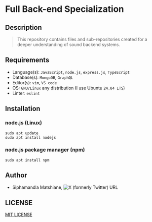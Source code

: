 # Full Back-end Specialization

## Description
> This repository contains files and sub-repositories created for a deeper understanding of sound backend systems.

## Requirements
- Language(s): `JavaScript`, `node.js`, `express.js`, `TypeScript`
- Database(s): `MongoDB`, `GraphQL`
- Editor(s): `vim`, `VS code`
- OS: `GNU/Linux` any distribution (I use Ubuntu `24.04 LTS`)
- Linter: `eslint`

## Installation
### node.js (Linux)
```
sudo apt update
sudo apt install nodejs
```

### node.js package manager (npm)
```
sudo apt install npm
```

## Author
- Siphamandla Matshiane, ![X (formerly Twitter) URL](https://img.shields.io/twitter/url?url=https%3A%2F%2Fx.com%2FSiphamandl76892)

## LICENSE
[MIT LICENSE](LICENSE)
